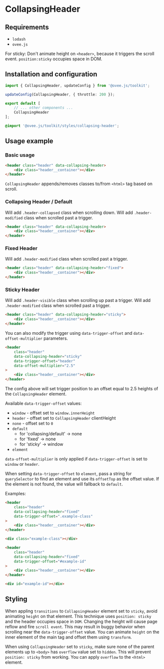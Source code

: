 # CollapsingHeader

## Requirements
 - `lodash`
 - `ovee.js`

For sticky:
	Don't animate height on `<header>`, because it triggers the scroll event. `position:sticky` occupies space in DOM.

## Installation and configuration

```ts
import { CollapsingHeader, updateConfig } from '@ovee.js/toolkit';

updateConfig(CollapsingHeader, { throttle: 200 });

export default [
    // ... other components ...
    CollapsingHeader
];
```

```scss
@import '@ovee.js/toolkit/styles/collapsing-header';
```

## Usage example

### Basic usage

```html
<header class="header" data-collapsing-header>
    <div class="header__container"></div>
</header>
```

`CollapsingHeader` appends/removes classes to/from `<html>` tag based on scroll.

### Collapsing Header / Default

Will add `.header-collapsed` class when scrolling down.
Will add `.header-modified` class when scrolled past a trigger.

```html
<header class="header" data-collapsing-header>
    <div class="header__container"></div>
</header>
```

### Fixed Header

Will add `.header-modified` class when scrolled past a trigger.

```html
<header class="header" data-collapsing-header="fixed">
    <div class="header__container"></div>
</header>
```

### Sticky Header

Will add `.header-visible` class when scrolling up past a trigger.
Will add `.header-modified` class when scrolled past a trigger.

```html
<header class="header" data-collapsing-header="sticky">
    <div class="header__container"></div>
</header>
```

You can also modify the trigger using `data-trigger-offset` and `data-offset-multiplier` parameters.

```html
<header
	class="header"
	data-collapsing-header="sticky"
	data-trigger-offset="header"
	data-offset-multiplier="2.5"
>
    <div class="header__container"></div>
</header>
```

The config above will set trigger position to an offset equal to 2.5 heights of the `CollapsingHeader` element.

Available `data-trigger-offset` values:
- `window` - offset set to `window.innerHeight`
- `header` - offset set to `CollapsingHeader` clientHeight
- `none` - offset set to `0`
- `default`
	- for 'collapsing/default' -> none
	- for 'fixed' -> none
	- for 'sticky' -> window
- `element`

`data-offset-multiplier` is only applied if `data-trigger-offset` is set to `window` or `header`.

When setting `data-trigger-offset` to `element`, pass a string for `querySelector` to find an element and use its `offsetTop` as the offset value. If the element is not found, the value will fallback to `default`.

Examples:

```html
<header
	class="header"
	data-collapsing-header="fixed"
	data-trigger-offset=".example-class"
>
    <div class="header__container"></div>
</header>

<div class="example-class"></div>
```

```html
<header
	class="header"
	data-collapsing-header="fixed"
	data-trigger-offset="#example-id"
>
    <div class="header__container"></div>
</header>

<div id="example-id"></div>
```

## Styling

When appling `transitions` to `CollapsingHeader` element set to `sticky`, avoid animating `height` on that element. This technique uses `position: sticky` and the header occupies space in `DOM`. Changing the height will cause page reflow and fire `scroll event`. This may result in buggy behavior when scrolling near the `data-trigger-offset` value. You can animate `height` on the inner element of the main tag and offset them using `transform`.

When using `CollapsingHeader` set to `sticky`, make sure none of the parent elements up to `<body>` has `overflow` value set to `hidden`. This will prevent `position: sticky` from working. You can apply `overflow` to the `<html>` element.
